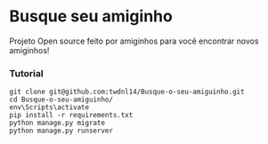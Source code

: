 # Busque seu amiginho

Projeto Open source feito por amiginhos para 
você encontrar novos amiginhos!

### Tutorial
```
git clone git@github.com:twdnl14/Busque-o-seu-amiguinho.git
cd Busque-o-seu-amiguinho/
env\Scripts\activate
pip install -r requirements.txt
python manage.py migrate
python manage.py runserver
```